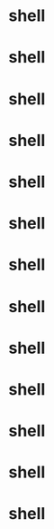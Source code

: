# shell
# shell
# shell
# shell
# shell
# shell
# shell
# shell
# shell
# shell
# shell
# shell
# shell
